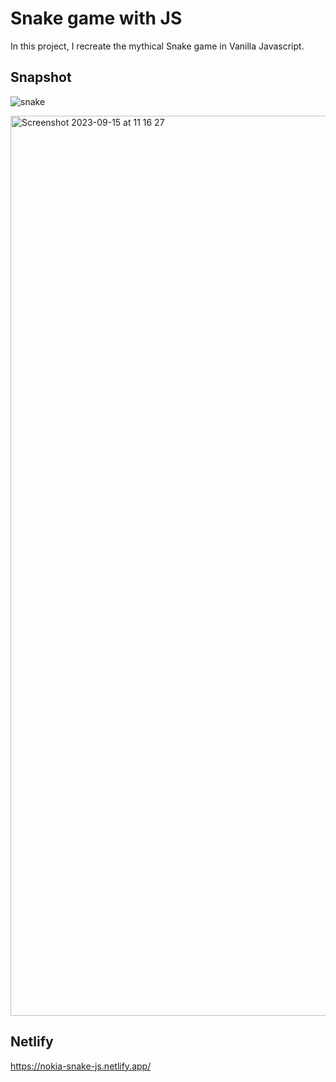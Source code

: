 # Snake game with JS
In this project, I recreate the mythical Snake game in Vanilla Javascript.


## Snapshot
![snake](https://user-images.githubusercontent.com/106017493/230791927-63d22d8c-754d-4769-9ac9-0fa89efa8fc1.png)

<img width="1440" alt="Screenshot 2023-09-15 at 11 16 27" src="https://github.com/redjules/snake-js/assets/106017493/aa1bb530-033f-442b-85ca-f70ee8cd0134">

## Netlify 
https://nokia-snake-js.netlify.app/
